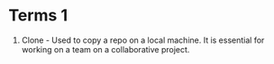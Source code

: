 # Terms 1

1. Clone - Used to copy a repo on a local machine. It is essential for working on a team on a collaborative project.